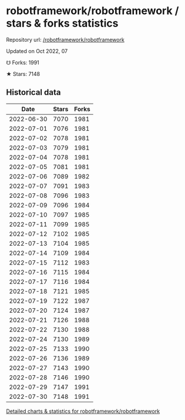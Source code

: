 # robotframework/robotframework / stars & forks statistics

Repository url: [/robotframework/robotframework](https://github.com/robotframework/robotframework)

Updated on Oct 2022, 07

☋ Forks: 1991

★ Stars: 7148

## Historical data
| Date | Stars | Forks |
|------|-------|-------|
| 2022-06-30 | 7070 | 1981 | 
| 2022-07-01 | 7076 | 1981 | 
| 2022-07-02 | 7078 | 1981 | 
| 2022-07-03 | 7079 | 1981 | 
| 2022-07-04 | 7078 | 1981 | 
| 2022-07-05 | 7081 | 1981 | 
| 2022-07-06 | 7089 | 1982 | 
| 2022-07-07 | 7091 | 1983 | 
| 2022-07-08 | 7096 | 1983 | 
| 2022-07-09 | 7096 | 1984 | 
| 2022-07-10 | 7097 | 1985 | 
| 2022-07-11 | 7099 | 1985 | 
| 2022-07-12 | 7102 | 1985 | 
| 2022-07-13 | 7104 | 1985 | 
| 2022-07-14 | 7109 | 1984 | 
| 2022-07-15 | 7112 | 1983 | 
| 2022-07-16 | 7115 | 1984 | 
| 2022-07-17 | 7116 | 1984 | 
| 2022-07-18 | 7121 | 1985 | 
| 2022-07-19 | 7122 | 1987 | 
| 2022-07-20 | 7124 | 1987 | 
| 2022-07-21 | 7126 | 1988 | 
| 2022-07-22 | 7130 | 1988 | 
| 2022-07-24 | 7130 | 1989 | 
| 2022-07-25 | 7133 | 1990 | 
| 2022-07-26 | 7136 | 1989 | 
| 2022-07-27 | 7143 | 1990 | 
| 2022-07-28 | 7146 | 1990 | 
| 2022-07-29 | 7147 | 1991 | 
| 2022-07-30 | 7148 | 1991 | 


[Detailed charts & statistics for robotframework/robotframework](https://reviewgithub.com/rep/robotframework/robotframework)
